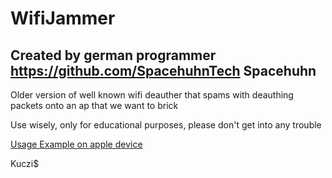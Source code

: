 # WifiJammer
## Created by german programmer https://github.com/SpacehuhnTech Spacehuhn

Older version of well known wifi deauther that spams with deauthing packets onto an ap that we want to brick

Use wisely, only for educational purposes, please don't get into any trouble

<a href="https://youtu.be/_JGun2fZy7I">Usage Example on apple device</a>

Kuczi$
